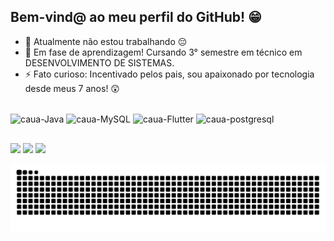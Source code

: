 ## Bem-vind@ ao meu perfil do GitHub! 😁

- 🔭 Atualmente não estou trabalhando 😔
- 🌱 Em fase de aprendizagem! Cursando 3° semestre em técnico em DESENVOLVIMENTO DE SISTEMAS.
- ⚡ Fato curioso: Incentivado pelos pais, sou apaixonado por tecnologia desde meus 7 anos! 😲

<div style="display: inline_block"><br>
  <img align="center" alt="caua-Java" height="30" width="40" src="https://cdn.jsdelivr.net/gh/devicons/devicon/icons/java/java-original.svg">
  <img align="center" alt="caua-MySQL" height="30" width="40" src="https://cdn.jsdelivr.net/gh/devicons/devicon/icons/mysql/mysql-original.svg">
  <img align="center" alt="caua-Flutter" height="30" width="40" src="https://cdn.jsdelivr.net/gh/devicons/devicon/icons/flutter/flutter-plain.svg">
  <img align="center" alt="caua-postgresql" height="30" width="40" src="https://cdn.jsdelivr.net/gh/devicons/devicon/icons/postgresql/postgresql-plain.svg">
</div>

##

<div> 
  <a href="https://instagram.com/cauamv" target="_blank"><img src="https://img.shields.io/badge/-Instagram-%23E4405F?style=for-the-badge&logo=instagram&logoColor=white" target="_blank"></a>
  <a href = "mailto:cauamvieira29@gmail.com"><img src="https://img.shields.io/badge/-Gmail-%23333?style=for-the-badge&logo=gmail&logoColor=white" target="_blank"></a>
  <a href="https://www.linkedin.com/in/cau%C3%A3-de-moraes-vieira-5b7857232/" target="_blank"><img src="https://img.shields.io/badge/-LinkedIn-%230077B5?style=for-the-badge&logo=linkedin&logoColor=white" target="_blank"></a> 
  
</div>

![Snake animation](https://github.com/cauamv/cauamv/blob/output/github-contribution-grid-snake.svg)
